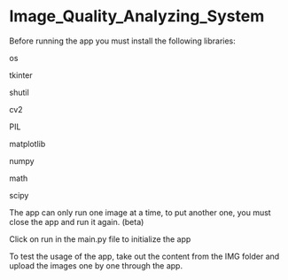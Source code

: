 ﻿# Image_Quality_Analyzing_System


Before running the app you must install the following libraries:

os

tkinter

shutil

cv2

PIL

matplotlib

numpy

math

scipy

The app can only run one image at a time, to put another one, you must close the app and run it again. (beta)

Click on run in the main.py file to initialize the app

To test the usage of the app, take out the content from the IMG folder and upload the images one by one through the app.

